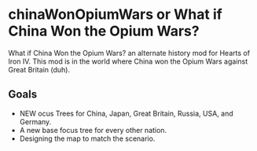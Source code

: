 # chinaWonOpiumWars or What if China Won the Opium Wars?
What if China Won the Opium Wars? an alternate history mod for Hearts of Iron IV. This mod is in the world where China won the Opium Wars against Great Britain (duh).

## Goals

* NEW ocus Trees for China, Japan, Great Britain, Russia, USA, and Germany.
* A new base focus tree for every other nation.
* Designing the map to match the scenario.
